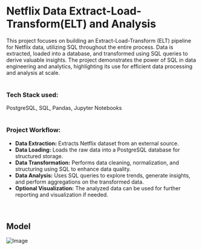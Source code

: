 
# Netflix Data Extract-Load-Transform(ELT) and Analysis 
This project focuses on building an Extract-Load-Transform (ELT) pipeline for Netflix data, utilizing SQL throughout the entire process. Data is extracted, loaded into a database, and transformed using SQL queries to derive valuable insights. The project demonstrates the power of SQL in data engineering and analytics, highlighting its use for efficient data processing and analysis at scale.
<br></br>

### Tech Stack used:  
PostgreSQL, SQL, Pandas, Jupyter Notebooks
<br></br>

### Project Workflow:

- **Data Extraction:** Extracts Netflix dataset from an external source.  
- **Data Loading:** Loads the raw data into a PostgreSQL database for structured storage.  
- **Data Transformation:** Performs data cleaning, normalization, and structuring using SQL to enhance data quality.  
- **Data Analysis:** Uses SQL queries to explore trends, generate insights, and perform aggregations on the transformed data.  
- **Optional Visualization:** The analyzed data can be used for further reporting and visualization if needed.  
<br></br>

## Model
![Image](https://github.com/user-attachments/assets/06f35ded-cd00-4c0a-ba8f-c60335982aca)

